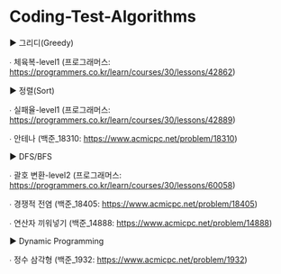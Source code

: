 # Coding-Test-Algorithms

▶ 그리디(Greedy)

  ∙ 체육복-level1 (프로그래머스: https://programmers.co.kr/learn/courses/30/lessons/42862)



▶ 정렬(Sort)

 ∙ 실패율-level1 (프로그래머스: https://programmers.co.kr/learn/courses/30/lessons/42889)
 
 ∙ 안테나 (백준_18310: https://www.acmicpc.net/problem/18310)


 
▶ DFS/BFS

 ∙ 괄호 변환-level2 (프로그래머스: https://programmers.co.kr/learn/courses/30/lessons/60058)
 
 ∙ 경쟁적 전염 (백준_18405: https://www.acmicpc.net/problem/18405)
 
 ∙ 연산자 끼워넣기 (백준_14888: https://www.acmicpc.net/problem/14888)



▶ Dynamic Programming

 ∙ 정수 삼각형 (백준_1932: https://www.acmicpc.net/problem/1932)
